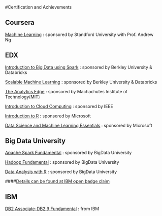 #Certification and Achievements


Coursera
---------------------------

[Machine Learning](https://www.coursera.org/learn/machine-learning/home/info) : sponsored by Standford University with Prof. Andrew  Ng




EDX
--------------------------

[Introduction to Big Data using Spark](https://www.edx.org/course/introduction-big-data-apache-spark-uc-berkeleyx-cs100-1x) : sponsored by Berkley University & Databricks

[Scalable Machine Learning](https://www.edx.org/course/scalable-machine-learning-uc-berkeleyx-cs190-1x) : sponsored by Berkley University & Databricks

[The Analytics Edge](https://www.edx.org/course/analytics-edge-mitx-15-071x-0) : sponsored by Machachutes Institute of Technology(MIT)

[Introduction to Cloud Computing](https://www.edx.org/course/introduction-cloud-computing-ieeex-cloudintro-x) : sponsored by IEEE

[Introduction to R](https://www.edx.org/course/introduction-r-programming-microsoft-dat204x-0) : sponsored by Microsoft

[Data Science and Machine Learning Essentials](https://www.edx.org/course/data-science-machine-learning-essentials-microsoft-dat203x) : sponsored by Microsoft



Big Data University 
--------------------------

[Apache Spark Fundamental](http://bigdatauniversity.com/bdu-wp/bdu-course/spark-fundamentals/) : sponsored by BigData University

[Hadoop Fundamental](http://bigdatauniversity.com/bdu-wp/bdu-course/hadoop-fundamentals-i-version-3/) : sponsored by BigData University

[Data Analysis with R](http://bigdatauniversity.com/bdu-wp/bdu-course/introduction-to-data-analysis-using-r/) : sponsored by BigData University

####[Details can be found at IBM open badge claim ](https://www.youracclaim.com/users/kuntal-ganguly) 


IBM
-------------------------

[DB2 Associate-DB2 9 Fundamental](http://www-03.ibm.com/certify/certs/08003503.shtml) : from IBM


